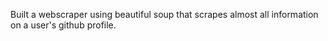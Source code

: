 Built a webscraper using beautiful soup that scrapes almost all information on a user's github profile.
